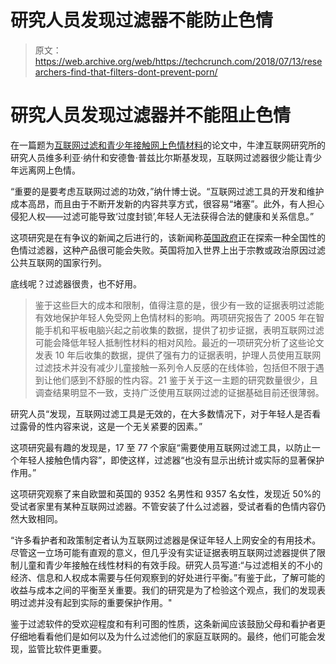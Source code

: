 # 研究人员发现过滤器不能防止色情

> 原文：<https://web.archive.org/web/https://techcrunch.com/2018/07/13/researchers-find-that-filters-dont-prevent-porn/>

# 研究人员发现过滤器并不能阻止色情

在一篇题为[互联网过滤和青少年接触网上色情材料](https://web.archive.org/web/20230405204216/https://www.liebertpub.com/doi/full/10.1089/cyber.2017.0466)的论文中，牛津互联网研究所的研究人员维多利亚·纳什和安德鲁·普兹比尔斯基发现，互联网过滤器很少能让青少年远离网上色情。

“重要的是要考虑互联网过滤的功效，”纳什博士说。“互联网过滤工具的开发和维护成本高昂，而且由于不断开发新的内容共享方式，很容易“堵塞”。此外，有人担心侵犯人权——过滤可能导致‘过度封锁’,年轻人无法获得合法的健康和关系信息。”

这项研究是在有争议的新闻之后进行的，该新闻称[英国政府](https://web.archive.org/web/20230405204216/http://www.wired.co.uk/article/porn-block-ban-in-the-uk-age-verifcation-law)正在探索一种全国性的色情过滤器，这种产品很可能会失败。英国将加入世界上出于宗教或政治原因过滤公共互联网的国家行列。

底线呢？过滤器很贵，也不好用。

> 鉴于这些巨大的成本和限制，值得注意的是，很少有一致的证据表明过滤能有效地保护年轻人免受网上色情材料的影响。两项研究报告了 2005 年在智能手机和平板电脑兴起之前收集的数据，提供了初步证据，表明互联网过滤可能会降低年轻人抵制性材料的相对风险。最近的一项研究分析了这些论文发表 10 年后收集的数据，提供了强有力的证据表明，护理人员使用互联网过滤技术并没有减少儿童接触一系列令人反感的在线体验，包括但不限于遇到让他们感到不舒服的性内容。21 鉴于关于这一主题的研究数量很少，且调查结果明显不一致，支持广泛使用互联网过滤的证据基础目前还很薄弱。

研究人员“发现，互联网过滤工具是无效的，在大多数情况下，对于年轻人是否看过露骨的性内容来说，这是一个无关紧要的因素。”

这项研究最有趣的发现是，17 至 77 个家庭“需要使用互联网过滤工具，以防止一个年轻人接触色情内容”，即使这样，过滤器“也没有显示出统计或实际的显著保护作用。”

这项研究观察了来自欧盟和英国的 9352 名男性和 9357 名女性，发现近 50%的受试者家里有某种互联网过滤器。不管安装了什么过滤器，受试者看的色情内容仍然大致相同。

“许多看护者和政策制定者认为互联网过滤器是保证年轻人上网安全的有用技术。尽管这一立场可能有直观的意义，但几乎没有实证证据表明互联网过滤器提供了限制儿童和青少年接触在线性材料的有效手段。研究人员写道:“与过滤相关的不小的经济、信息和人权成本需要与任何观察到的好处进行平衡。”有鉴于此，了解可能的收益与成本之间的平衡至关重要。我们的研究是为了检验这个观点，我们的发现表明过滤并没有起到实际的重要保护作用。"

鉴于过滤软件的受欢迎程度和有利可图的性质，这条新闻应该鼓励父母和看护者更仔细地看看他们是如何以及为什么过滤他们的家庭互联网的。最终，他们可能会发现，监管比软件更重要。